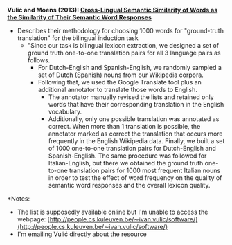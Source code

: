 **Vulić and Moens (2013): [Cross-Lingual Semantic Similarity of Words as the Similarity of Their Semantic Word Responses](http://www.aclweb.org/anthology/N13-1011)**
* Describes their methodology for choosing 1000 words for "ground-truth translation" for the bilingual induction task
  * "Since our task is bilingual lexicon extraction, we designed a set of ground truth one-to-one translation pairs for all 3 language pairs as follows. 
    * For Dutch-English and Spanish-English, we randomly sampled a set of Dutch (Spanish) nouns from our Wikipedia corpora.
    * Following that, we used the Google Translate tool plus an additional annotator to translate those words to English. 
      * The annotator manually revised the lists and retained only words that have their corresponding translation in the English vocabulary.
      * Additionally, only one possible translation was annotated as correct. When more than 1 translation is possible, the annotator marked as correct the translation that occurs more frequently in the English Wikipedia data. Finally, we built a set of 1000 one-to-one translation pairs for Dutch-English and Spanish-English. The same procedure was followed for Italian-English, but there we obtained the ground truth one-to-one translation pairs for 1000 most frequent Italian nouns in order to test the effect of word frequency on the quality of semantic word responses and the overall lexicon quality.
      
      

*Notes:
* The list is supposedly available online but I'm unable to access the webpage: [http://people.cs.kuleuven.be/∼ivan.vulic/software/](http://people.cs.kuleuven.be/∼ivan.vulic/software/)
* I'm emailing Vulić directly about the resource
